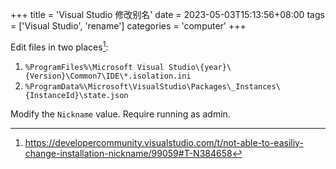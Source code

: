 +++
title = 'Visual Studio 修改别名'
date = 2023-05-03T15:13:56+08:00
tags = ['Visual Studio', 'rename']
categories = 'computer'
+++

Edit files in two places[^1]:

1. `%ProgramFiles%\Microsoft Visual Studio\{year}\{Version}\Common7\IDE\*.isolation.ini`
2. `%ProgramData%\Microsoft\VisualStudio\Packages\_Instances\{InstanceId}\state.json`

Modify the `Nickname` value. Require running as admin.

[^1]: https://developercommunity.visualstudio.com/t/not-able-to-easiliy-change-installation-nickname/99059#T-N384658
